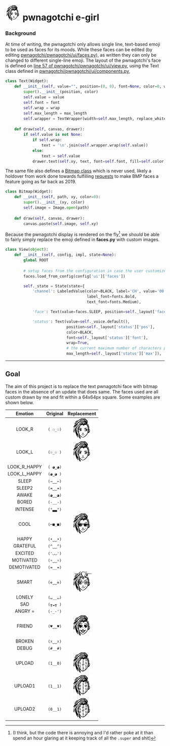 # <img src="https://github.com/PersephoneKarnstein/egirl-pwnagotchi/blob/master/sideeye.gif?raw=true" height="48"> pwnagotchi e-girl

### Background

At time of writing, the pwnagotchi only allows single line, text-based emoji to be used as faces for its moods. While these faces can be edited (by editing [pwnagotchi/pwnagotchi/ui/faces.py](https://github.com/evilsocket/pwnagotchi/blob/decbeaccb1b3a3b4364204478c7987df0104edf1/pwnagotchi/ui/faces.py)), as written they can only be changed to different single-line emoji. The layout of the pwnagotchi's face is defined on [line 57 of pwnagotchi/pwnagotchi/ui/view.py](https://github.com/evilsocket/pwnagotchi/blob/a5d5533acf9ebf0d70b12b7631b5119aea5b7b3b/pwnagotchi/ui/view.py#L57), using the Text class defined in [pwnagotchi/pwnagotchi/ui/components.py](https://github.com/evilsocket/pwnagotchi/blob/a5d5533acf9ebf0d70b12b7631b5119aea5b7b3b/pwnagotchi/ui/components.py),

```python
class Text(Widget):
    def __init__(self, value="", position=(0, 0), font=None, color=0, wrap=False, max_length=0):
        super().__init__(position, color)
        self.value = value
        self.font = font
        self.wrap = wrap
        self.max_length = max_length
        self.wrapper = TextWrapper(width=self.max_length, replace_whitespace=False) if wrap else None

    def draw(self, canvas, drawer):
        if self.value is not None:
            if self.wrap:
                text = '\n'.join(self.wrapper.wrap(self.value))
            else:
                text = self.value
            drawer.text(self.xy, text, font=self.font, fill=self.color)
```

The same file also defines a [Bitmap class](https://github.com/evilsocket/pwnagotchi/blob/a5d5533acf9ebf0d70b12b7631b5119aea5b7b3b/pwnagotchi/ui/components.py#L14) which is never used, likely a holdover from work done towards fulfilling [requests](https://github.com/evilsocket/pwnagotchi/issues/47) to make BMP faces a feature going as far back as 2019.

```python
class Bitmap(Widget):
    def __init__(self, path, xy, color=0):
        super().__init__(xy, color)
        self.image = Image.open(path)

    def draw(self, canvas, drawer):
        canvas.paste(self.image, self.xy)
```

Because the pwnagotchi display is rendered on the fly[^1] we *should* be able to fairly simply replace the emoji defined in **faces.py** with custom images.

[^1]: (I think, but the code there is annoying and I'd rather poke at it than spend an hour glaring at it keeping track of all the `.super` and shit)

```python
class View(object):
    def __init__(self, config, impl, state=None):
        global ROOT

        # setup faces from the configuration in case the user customized them
        faces.load_from_config(config['ui']['faces'])
```
```python
        self._state = State(state={
            'channel': LabeledValue(color=BLACK, label='CH', value='00', position=self._layout['channel'],
                                    label_font=fonts.Bold,
                                    text_font=fonts.Medium),
```
```python
            'face': Text(value=faces.SLEEP, position=self._layout['face'], color=BLACK, font=fonts.Huge),
```
```python
            'status': Text(value=self._voice.default(),
                           position=self._layout['status']['pos'],
                           color=BLACK,
                           font=self._layout['status']['font'],
                           wrap=True,
                           # the current maximum number of characters per line, assuming each character is 6 pixels wide
                           max_length=self._layout['status']['max']),
```





---
## Goal

The aim of this project is to replace the text pwnagotchi face with bitmap faces in the absence of an update that does same. The faces used are all custom drawn by me and fit within a 64x64px square. Some examples are shown below.


Emotion | Original      | Replacement |
| :---: | :----:      |    :----:   |
| LOOK_R | `( ⚆_⚆)` | ![Look_R](https://github.com/PersephoneKarnstein/egirl-pwnagotchi/blob/master/faces/LOOK-R.png?raw=true) |
| LOOK_L | `(☉_☉ )` | ![Look_L](https://github.com/PersephoneKarnstein/egirl-pwnagotchi/blob/master/faces/LOOK-L.png?raw=true) |
| LOOK_R_HAPPY | `( ◕‿◕)` |  |
| LOOK_L_HAPPY | `(◕‿◕ )` |  |
| SLEEP | `(⇀‿‿↼)` |  |
| SLEEP2 | `(≖‿‿≖)` |  |
| AWAKE | `(◕‿‿◕)` |  |
| BORED | `(-__-)` |  |
| INTENSE | `(°▃▃°)` |  |
| COOL | `(⌐■_■)` | ![Cool](https://github.com/PersephoneKarnstein/egirl-pwnagotchi/blob/master/faces/COOL.png?raw=true) |
| HAPPY | `(•‿‿•)` |  |
| GRATEFUL | `(^‿‿^)` |  |
| EXCITED | `(ᵔ◡◡ᵔ)` |  |
| MOTIVATED | `(☼‿‿☼)` |  |
| DEMOTIVATED | `(≖__≖)` |  |
| SMART | `(✜‿‿✜)` | ![Smart](https://github.com/PersephoneKarnstein/egirl-pwnagotchi/blob/master/faces/SMART.png?raw=true) |
| LONELY | `(ب__ب)` |  |
| SAD | `(╥☁╥ )` |  |
| ANGRY = | `(-_-')` | |
| FRIEND | `(♥‿‿♥)` | ![Friend](https://github.com/PersephoneKarnstein/egirl-pwnagotchi/blob/master/faces/FRIEND.png?raw=true) |
| BROKEN | `(☓‿‿☓)` |  |
| DEBUG | `(#__#)` |  |
| UPLOAD | `(1__0)` | ![Look_R](https://github.com/PersephoneKarnstein/egirl-pwnagotchi/blob/master/faces/UPLOAD.png?raw=true) |
| UPLOAD1 | `(1__1)` | ![Look_R](https://github.com/PersephoneKarnstein/egirl-pwnagotchi/blob/master/faces/UPLOAD1.png?raw=true) |
| UPLOAD2 | `(0__1)` | ![Look_R](https://github.com/PersephoneKarnstein/egirl-pwnagotchi/blob/master/faces/UPLOAD2.png?raw=true) |
